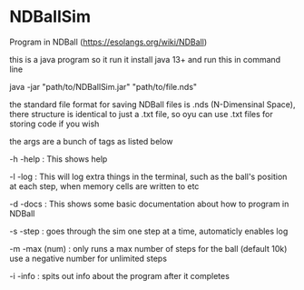 # NDBallSim
Program in NDBall (https://esolangs.org/wiki/NDBall)

this is a java program so it run it install java 13+ and run this in command line

java -jar "path/to/NDBallSim.jar" <args> "path/to/file.nds"

the standard file format for saving NDBall files is .nds (N-Dimensinal Space), there structure is identical to just a .txt file, so oyu can use .txt files for storing code if you wish

the args are a bunch of tags as listed below

-h -help : This shows help

-l -log  : This will log extra things in the terminal, such as the ball's position at each step, when memory cells are written to etc

-d -docs : This shows some basic documentation about how to program in NDBall

-s -step : goes through the sim one step at a time, automaticly enables log

-m -max (num) : only runs a max number of steps for the ball (default 10k) use a negative number for unlimited steps

-i -info : spits out info about the program after it completes


